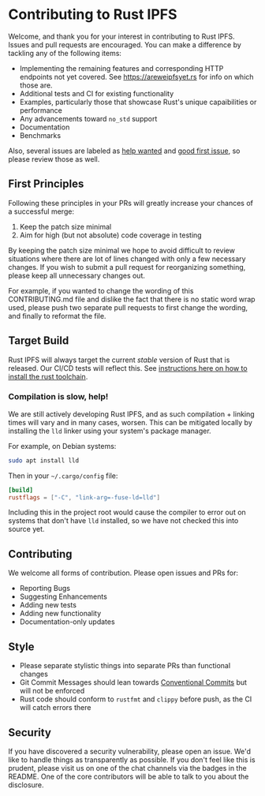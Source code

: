 # Contributing to Rust IPFS

Welcome, and thank you for your interest in contributing to Rust IPFS. Issues and pull requests are encouraged. You can make a difference by tackling any of the following items:

* Implementing the remaining features and corresponding HTTP endpoints not yet covered. See https://areweipfsyet.rs for info on which those are.
* Additional tests and CI for existing functionality
* Examples, particularly those that showcase Rust's unique capaibilities or performance
* Any advancements toward `no_std` support
* Documentation
* Benchmarks

Also, several issues are labeled as [help wanted](https://github.com/rs-ipfs/rust-ipfs/issues?q=is%3Aopen+is%3Aissue+label%3A%22help+wanted%22+) and [good first issue](https://github.com/rs-ipfs/rust-ipfs/issues?q=is%3Aopen+is%3Aissue+label%3A%22good+first+issue%22), so please review those as well.

## First Principles

Following these principles in your PRs will greatly increase your chances of a successful merge:

1. Keep the patch size minimal
2. Aim for high (but not absolute) code coverage in testing

By keeping the patch size minimal we hope to avoid difficult to review situations where there are lot of lines changed with only a few necessary changes. If you wish to submit a pull request for reorganizing something, please keep all unnecessary changes out.

For example, if you wanted to change the wording of this CONTRIBUTING.md file and dislike the fact that there is no static word wrap used, please push two separate pull requests to first change the wording, and finally to reformat the file.

## Target Build

Rust IPFS will always target the current _stable_ version of Rust that is released. Our CI/CD tests will reflect this. See [instructions here on how to install the rust toolchain](https://doc.rust-lang.org/book/ch01-01-installation.html).

### Compilation is slow, help!

We are still actively developing Rust IPFS, and as such compilation + linking times will vary and in many cases, worsen. This can be mitigated locally by installing the `lld` linker using your system's package manager.

For example, on Debian systems:

```bash
sudo apt install lld
```

Then in your `~/.cargo/config` file:

```toml
[build]
rustflags = ["-C", "link-arg=-fuse-ld=lld"]
```

Including this in the project root would cause the compiler to error out on systems that don't have `lld` installed, so we have not checked this into source yet.

## Contributing

We welcome all forms of contribution. Please open issues and PRs for:

- Reporting Bugs
- Suggesting Enhancements
- Adding new tests
- Adding new functionality
- Documentation-only updates

## Style

- Please separate stylistic things into separate PRs than functional changes
- Git Commit Messages should lean towards [Conventional Commits](https://www.conventionalcommits.org/en/v1.0.0/) but will not be enforced
- Rust code should conform to `rustfmt` and `clippy` before push, as the CI will catch errors there

## Security

If you have discovered a security vulnerability, please open an issue. We'd like to handle things as transparently as possible. If you don't feel like this is prudent, please visit us on one of the chat channels via the badges in the README. One of the core contributors will be able to talk to you about the disclosure.
